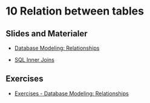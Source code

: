# 10 Relation between tables

## Slides and Materialer
* [Database Modeling: Relationships](https://github.com/dat17i/10_Relation_between_tables/blob/master/Slides/16%20-%20Database%20Modeling_%20Relationships.pdf)
<!--* [Joins made Visual](https://github.com/dat17v1/16_Relationer_mellem_tabeller/blob/master/Slides/Visual_SQL_JOINS_orig.jpg)-->
* [SQL Inner Joins](https://www.w3schools.com/sql/sql_join.asp)

<!-- * [Code from teachings](https://github.com/dat17v1/2_16_Relationer_mellem_tabeller/blob/master/Slides/code_from_teachings.sql)-->

## Exercises
<!-- * [Zalando Table Relationships](https://docs.google.com/document/d/e/2PACX-1vQJzz9vzWnplA9w68BWwr7W5SuNfCJc3T4RjZ3l3I7PU5JgW4WtDpmM8Qgpq3HpDP6gniTW06-xQ0EP/pub) -->
* [Exercises - Database Modeling: Relationships](https://docs.google.com/document/d/e/2PACX-1vSeEDa0rXsVAvMULvg7kV5N6ggiFeXX5rfR1EAyxoSD7Zne-0q_A_L6iOwEpok0TYJGZZZLW2ml5sEb/pub)

